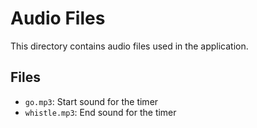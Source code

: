 
# Audio Files

This directory contains audio files used in the application.

## Files
- `go.mp3`: Start sound for the timer
- `whistle.mp3`: End sound for the timer

